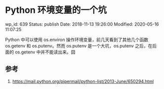 # Python 环境变量的一个坑


wp_id: 639
Status: publish
Date: 2018-11-13 19:26:00
Modified: 2020-05-16 11:07:25


Python 中可以使用 os.environ 操作环境变量，前几天看到了其他几个函数 os.getenv 和 os.putenv。然而 os.putenv 是一个大坑，os.putenv 之后，在后面的 os.getenv 中并不能读出来。囧

## 参考

1. https://mail.python.org/pipermail/python-list/2013-June/650294.html